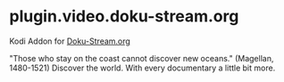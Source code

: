 # plugin.video.doku-stream.org

Kodi Addon for [Doku-Stream.org](https://www.doku-stream.org/)

"Those who stay on the coast cannot discover new oceans." (Magellan, 1480-1521) Discover the world. With every documentary a little bit more.
